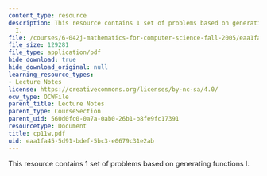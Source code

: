 ```yaml
---
content_type: resource
description: This resource contains 1 set of problems based on generating functions
  I.
file: /courses/6-042j-mathematics-for-computer-science-fall-2005/eaa1fa455d91bdef5bc3e0679c31e2ab_cp11w.pdf
file_size: 129281
file_type: application/pdf
hide_download: true
hide_download_original: null
learning_resource_types:
- Lecture Notes
license: https://creativecommons.org/licenses/by-nc-sa/4.0/
ocw_type: OCWFile
parent_title: Lecture Notes
parent_type: CourseSection
parent_uid: 560d0fc0-0a7a-0ab0-26b1-b8fe9fc17391
resourcetype: Document
title: cp11w.pdf
uid: eaa1fa45-5d91-bdef-5bc3-e0679c31e2ab
---
```

This resource contains 1 set of problems based on generating functions I.